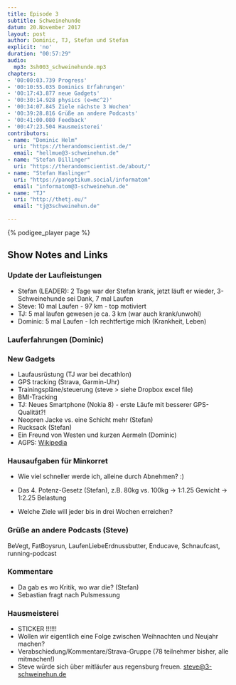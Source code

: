 ```yaml
---
title: Episode 3
subtitle: Schweinehunde
datum: 20.November 2017
layout: post
author: Dominic, TJ, Stefan und Stefan
explicit: 'no'
duration: "00:57:29"
audio:
  mp3: 3sh003_schweinehunde.mp3
chapters:
- '00:00:03.739 Progress'
- '00:10:55.035 Dominics Erfahrungen'
- '00:17:43.877 neue Gadgets'
- '00:30:14.928 physics (e=mc^2)'
- '00:34:07.845 Ziele nächste 3 Wochen'
- '00:39:28.816 Grüße an andere Podcasts'
- '00:41:00.080 Feedback'
- '00:47:23.504 Hausmeisterei'
contributors:
- name: "Dominic Helm"
  uri: "https://therandomscientist.de/"
  email: "hellmue@3-schweinehun.de"
- name: "Stefan Dillinger"
  uri: "https://therandomscientist.de/about/"
- name: "Stefan Haslinger"
  uri: "https://panoptikum.social/informatom"
  email: "informatom@3-schweinehun.de"
- name: "TJ"
  uri: "http://thetj.eu/"
  email: "tj@3schweinehun.de"

---
```

{% podigee_player page %}

## Show Notes and Links

### Update der Laufleistungen
- Stefan (LEADER): 2 Tage war der Stefan krank, jetzt läuft er wieder, 3-Schweinehunde sei Dank, 7 mal Laufen
- Steve: 10 mal Laufen - 97 km - top motiviert
- TJ: 5 mal laufen gewesen je ca. 3 km (war auch krank/unwohl)
- Dominic: 5 mal Laufen - Ich rechtfertige mich (Krankheit, Leben)

### Lauferfahrungen (Dominic)
### New Gadgets
- Laufausrüstung (TJ war bei decathlon)
- GPS tracking (Strava, Garmin-Uhr)
- Trainingspläne/steuerung (steve > siehe Dropbox excel file)
- BMI-Tracking
- TJ: Neues Smartphone (Nokia 8) - erste Läufe mit besserer GPS-Qualität?!
- Neopren Jacke vs. eine Schicht mehr (Stefan)
- Rucksack (Stefan)
- Ein Freund von Westen und kurzen Aermeln (Dominic)
- AGPS: [Wikipedia](https://de.wikipedia.org/wiki/Assisted_Global_Positioning_System)


### Hausaufgaben für Minkorret
- Wie viel schneller werde ich, alleine durch Abnehmen? :)

- Das 4. Potenz-Gesetz (Stefan), z.B. 80kg vs. 100kg -> 1:1.25 Gewicht -> 1:2.25 Belastung
- Welche Ziele will jeder bis in drei Wochen erreichen?


### Grüße an andere Podcasts (Steve)
BeVegt, FatBoysrun, LaufenLiebeErdnussbutter, Enducave, Schnaufcast, running-podcast


### Kommentare
- Da gab es wo Kritik, wo war die? (Stefan)
- Sebastian fragt nach Pulsmessung


### Hausmeisterei
- STICKER !!!!!!
- Wollen wir eigentlich eine Folge zwischen Weihnachten und Neujahr machen?
- Verabschiedung/Kommentare/Strava-Gruppe (78 teilnehmer bisher, alle mitmachen!)
- Steve würde sich über mitläufer aus regensburg freuen. steve@3-schweinehun.de
